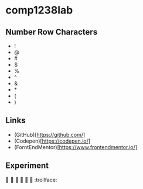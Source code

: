 # comp1238lab

## Number Row Characters
- !
- @
- \#
- $
- %
- ^
- &
- \*
- (
- )

## Links

- (GitHub)[https://github.com/]
- (Codepen)[https://codepen.io/]
- (ForntEndMentor)[https://www.frontendmentor.io/]

## Experiment

:wave:
:no_good:
:man:
:see_no_evil:
:hear_no_evil:
:speak_no_evil:
:trollface:
